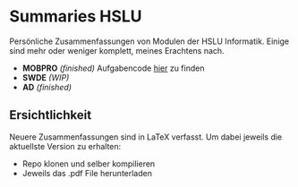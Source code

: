# Summaries HSLU
Persönliche Zusammenfassungen von Modulen der HSLU Informatik. Einige sind mehr oder weniger komplett, meines Erachtens nach.

- **MOBPRO** *(finished)* Aufgabencode [hier](https://github.com/madotha/mobpro_projects) zu finden
- **SWDE** *(WIP)*
- **AD** *(finished)*

## Ersichtlichkeit

Neuere Zusammenfassungen sind in LaTeX verfasst.
Um dabei jeweils die aktuellste Version zu erhalten:
* Repo klonen und selber kompilieren
* Jeweils das .pdf File herunterladen
